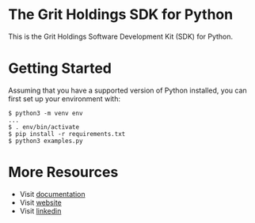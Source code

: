 # The Grit Holdings SDK for Python

This is the Grit Holdings Software Development Kit (SDK) for Python.

# Getting Started

Assuming that you have a supported version of Python installed, you can first set up your environment with:

```
$ python3 -m venv env
...
$ . env/bin/activate
$ pip install -r requirements.txt
$ python3 examples.py
```

# More Resources

- Visit [documentation](https://gritholdings.gitbook.io/docs)
- Visit [website](https://www.meetgrit.com)
- Visit [linkedin](https://www.linkedin.com/company/gritholdings)